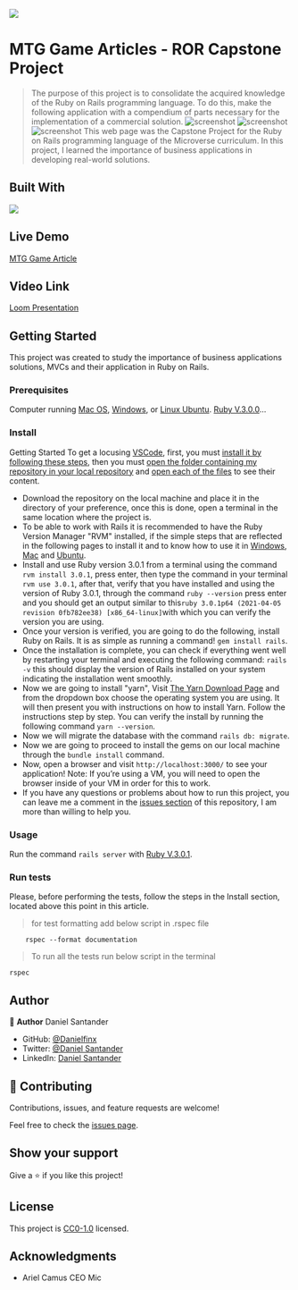 ![](<https://img.shields.io/badge/-Ruby_on_Rails-rgb(255%2C%2000%2C%2000)?style=plastic&logo=ruby-on-rails>)

# MTG Game Articles - ROR Capstone Project

> The purpose of this project is to consolidate the acquired knowledge of the Ruby on Rails programming language. To do this, make the following application with a compendium of parts necessary for the implementation of a commercial solution.
> ![screenshot](./app_screenshot_1.png)
> ![screenshot](./app_screenshot_2.png)
> ![screenshot](./app_screenshot_3.png)
This web page was the Capstone Project for the Ruby on Rails programming language of the Microverse curriculum.
In this project, I learned the importance of business applications in developing real-world solutions.

## Built With

![](<https://img.shields.io/badge/-Ruby_on_Rails-rgb(255%2C%2000%2C%2000)?style=plastic&logo=ruby-on-rails>)

## Live Demo

[MTG Game Article](https://glacial-plateau-28694.herokuapp.com/)

## Video Link

[Loom Presentation](https://www.loom.com/share/a80ab88438d143d2a6a19b2d5849351b)

## Getting Started

This project was created to study the importance of business applications solutions, MVCs and their application in Ruby on Rails.

### Prerequisites

Computer running [Mac OS](https://www.apple.com/macos/big-sur/), [Windows](https://www.microsoft.com/en-us/software-download/windows10), or [Linux Ubuntu](https://ubuntu.com/download). [Ruby V.3.0.0](https://www.ruby-lang.org/es/downloads/)...

### Install

Getting Started
To get a locusing [VSCode](https://code.visualstudio.com/), first, you must [install it by following these steps](https://code.visualstudio.com/docs), then you must [open the folder containing my repository in your local repository](https://thisdavej.com/right-click-on-windows-folder-and-open-with-visual-studio-code/#:~:text=You%20can%20now%20navigate%20to,with%20VS%20Code%E2%80%9D%20as%20well.) and [open each of the files](https://code.visualstudio.com/docs/editor/editingevolved) to see their content.

- Download the repository on the local machine and place it in the directory of your preference, once this is done, open a terminal in the same location where the project is.
- To be able to work with Rails it is recommended to have the Ruby Version Manager "RVM" installed, if the simple steps that are reflected in the following pages to install it and to know how to use it in [Windows](https://gist.github.com/kirkelifson/2611affe02ce56ae6b04), [Mac](https://nrogap.medium.com/install-rvm-in-macos-step-by-step-d3b3c236953b) and [Ubuntu](https://www.digitalocean.com/community/tutorials/how-to-install-ruby-on-rails-with-rvm-on-ubuntu-18-04).
- Install and use Ruby version 3.0.1 from a terminal using the command `rvm install 3.0.1`, press enter, then type the command in your terminal` rvm use 3.0.1`, after that, verify that you have installed and using the version of Ruby 3.0.1, through the command `ruby --version` press enter and you should get an output similar to this` ruby 3.0.1p64 (2021-04-05 revision 0fb782ee38) [x86_64-linux] `with which you can verify the version you are using.
- Once your version is verified, you are going to do the following, install Ruby on Rails. It is as simple as running a command! `gem install rails`.
- Once the installation is complete, you can check if everything went well by restarting your terminal and executing the following command: `rails -v` this should display the version of Rails installed on your system indicating the installation went smoothly.
- Now we are going to install "yarn", Visit [The Yarn Download Page](https://classic.yarnpkg.com/en/docs/install#windows-stable) and from the dropdown box choose the operating system you are using. It will then present you with instructions on how to install Yarn. Follow the instructions step by step. You can verify the install by running the following command `yarn --version`.
- Now we will migrate the database with the command `rails db: migrate`.
- Now we are going to proceed to install the gems on our local machine through the `bundle install` command.
- Now, open a browser and visit `http://localhost:3000/` to see your application! Note: If you’re using a VM, you will need to open the browser inside of your VM in order for this to work.
- If you have any questions or problems about how to run this project, you can leave me a comment in the [issues section](https://github.com/aristides1000/mtg-game-articles-Lifestyle-articles-ror-capstone-project/issues) of this repository, I am more than willing to help you.

### Usage

Run the command `rails server` with [Ruby V.3.0.1](https://www.ruby-lang.org/es/downloads/).

### Run tests

Please, before performing the tests, follow the steps in the Install section, located above this point in this article.

> for test formatting add below script in .rspec file
```
    rspec --format documentation
```

> To run all the tests run below script in the terminal

`rspec`

## Author

👤 **Author**
Daniel Santander

- GitHub: [@Danielfinx](https://github.com/Danielfinx)
- Twitter: [@Daniel Santander](https://twitter.com)
- LinkedIn: [Daniel Santander](https://www.linkedin.com/in/daniel-santander-ab260b228/)

## 🤝 Contributing

Contributions, issues, and feature requests are welcome!

Feel free to check the [issues page](https://github.com/aristides1000/mtg-game-articles-Lifestyle-articles-ror-capstone-project/issues).

## Show your support

Give a ⭐️ if you like this project!

## License

This project is [CC0-1.0](LICENSE) licensed.

## Acknowledgments

- Ariel Camus CEO Mic